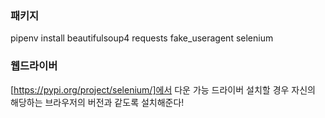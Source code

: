 ### 패키지

pipenv install beautifulsoup4 requests fake_useragent selenium

### 웹드라이버

[https://pypi.org/project/selenium/]에서 다운 가능
드라이버 설치할 경우 자신의 해당하는 브라우저의 버전과 같도록 설치해준다!
